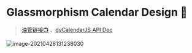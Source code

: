 # Glassmorphism Calendar Design 📆

> [油管链接📺](https://www.youtube.com/watch?v=0LnecKau04Y&list=WL&index=7&t=6s) 、[dyCalendarJS API Doc](https://dyclassroom.com/dycalendarjs/javascript)



![image-20210428131238030](https://picgo-bed-1305701422.cos.ap-shanghai.myqcloud.com/picgo/20210428131245_Calendar.png)

